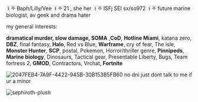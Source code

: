 ‎ ꒰ ⛧ Baph/Lilly/Vee
‎ ꒰ ⛧ 21 , she her 
‎ ꒰ ⛧ ISFj SEI sx/so972 
‎ ꒰ ⛧ future marine biologist, av geek and 
      drama hater




my general interests:

**dramatical murder, slow damage, SOMA** ,**CoD**, **Hotline Miami**, katana zero, **DBZ**, final fantasy, **Halo**, Red vs Blue, **Warframe**, cry of fear, The isle, **Monster Hunter**, **SCP**, postal, Pokemon, Horror/thriller genre, **Pinnipeds**, **Marine biology**, Dinosaurs, Tactical gear, Presentable Liberty, Bugs, Team fortress 2, **GMOD**, Contractors, Vrchat, **Fortnite**

![2047FEB4-7A9F-4422-945B-30B153B5FB60](https://github.com/user-attachments/assets/830422ad-9034-4664-bc83-c635af392b00) no dni just dont talk to me if ur a minor 


![sephiroth-plush](https://github.com/baphometal/baphometal/assets/92185101/a92ebf44-633b-4be3-9c20-44356d62364f)



































































